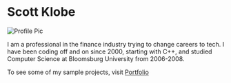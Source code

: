 # Scott Klobe

![Profile Pic](https://kibagari.github.io/images/scott.jpg)

I am a professional in the finance industry trying to change careers to tech.  I have been coding off and on since 2000, starting with C++,  and studied Computer Science at Bloomsburg University from 2006-2008. 

To see some of my sample projects, visit [Portfolio](kibagari.github.io/Portfolio)
